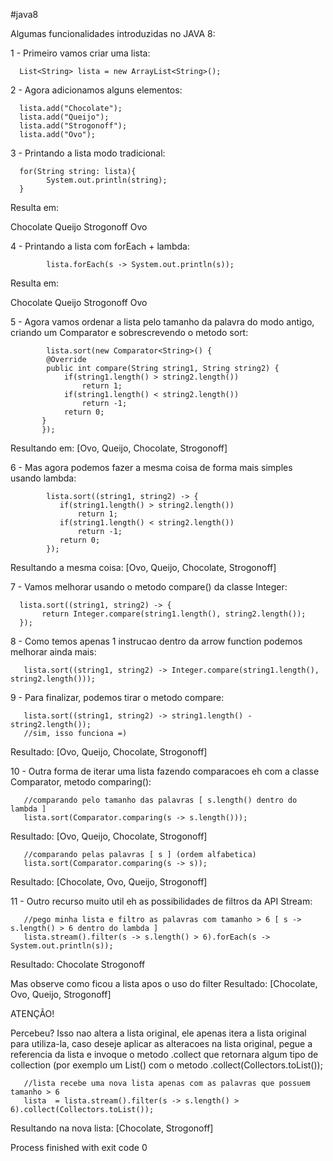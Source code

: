 #java8

Algumas funcionalidades introduzidas no JAVA 8: 

1 - Primeiro vamos criar uma lista:

      List<String> lista = new ArrayList<String>(); 

2 - Agora adicionamos alguns elementos: 

      lista.add("Chocolate");
      lista.add("Queijo");
      lista.add("Strogonoff"); 
      lista.add("Ovo");

3 - Printando a lista modo tradicional: 

      for(String string: lista){
            System.out.println(string);
      }  

Resulta em:

Chocolate
Queijo
Strogonoff
Ovo

4 - Printando a lista com forEach + lambda: 

            lista.forEach(s -> System.out.println(s));

Resulta em:

Chocolate
Queijo
Strogonoff
Ovo

5 - Agora vamos ordenar a lista pelo tamanho da palavra do modo antigo, criando um Comparator e sobrescrevendo o metodo sort:
            
            lista.sort(new Comparator<String>() {
            @Override
            public int compare(String string1, String string2) {
                if(string1.length() > string2.length())
                    return 1;
                if(string1.length() < string2.length())
                    return -1;
                return 0;
           }
           });

Resultando em: [Ovo, Queijo, Chocolate, Strogonoff]

6 - Mas agora podemos fazer a mesma coisa de forma mais simples usando lambda:
            
            lista.sort((string1, string2) -> {
               if(string1.length() > string2.length())
                   return 1;
               if(string1.length() < string2.length())
                   return -1;
               return 0;
            });

Resultando a mesma coisa: [Ovo, Queijo, Chocolate, Strogonoff]

7 - Vamos melhorar usando o metodo compare() da classe Integer:

      lista.sort((string1, string2) -> {
           return Integer.compare(string1.length(), string2.length());
      });

8 - Como temos apenas 1 instrucao dentro da arrow function podemos melhorar ainda mais:

       lista.sort((string1, string2) -> Integer.compare(string1.length(), string2.length()));

9 - Para finalizar, podemos tirar o metodo compare:

       lista.sort((string1, string2) -> string1.length() - string2.length());
       //sim, isso funciona =)

Resultado: [Ovo, Queijo, Chocolate, Strogonoff]

10 - Outra forma de iterar uma lista fazendo comparacoes eh com a classe Comparator, metodo comparing():

       //comparando pelo tamanho das palavras [ s.length() dentro do lambda ]
       lista.sort(Comparator.comparing(s -> s.length()));

Resultado: [Ovo, Queijo, Chocolate, Strogonoff]

       //comparando pelas palavras [ s ] (ordem alfabetica)
       lista.sort(Comparator.comparing(s -> s));

Resultado: [Chocolate, Ovo, Queijo, Strogonoff]

11 - Outro recurso muito util eh as possibilidades de filtros da API Stream:

       //pego minha lista e filtro as palavras com tamanho > 6 [ s -> s.length() > 6 dentro do lambda ]
       lista.stream().filter(s -> s.length() > 6).forEach(s -> System.out.println(s));

Resultado: 
Chocolate
Strogonoff

Mas observe como ficou a lista apos o uso do filter
Resultado: [Chocolate, Ovo, Queijo, Strogonoff]

ATENÇÃO!

Percebeu? Isso nao altera a lista original, ele apenas itera a lista original para utiliza-la, caso deseje aplicar as alteracoes na lista original, pegue a referencia da lista e invoque o metodo .collect que retornara algum tipo de collection (por exemplo um List() com o metodo .collect(Collectors.toList());

       //lista recebe uma nova lista apenas com as palavras que possuem tamanho > 6
       lista  = lista.stream().filter(s -> s.length() > 6).collect(Collectors.toList());

Resultando na nova lista: [Chocolate, Strogonoff]

Process finished with exit code 0
